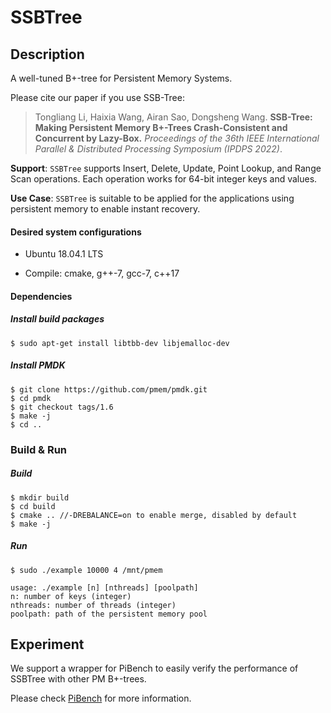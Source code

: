 # SSBTree

## Description

A well-tuned B+-tree for Persistent Memory Systems. 

Please cite our paper if you use SSB-Tree:

> Tongliang Li, Haixia Wang, Airan Sao, Dongsheng Wang. **SSB-Tree: Making Persistent Memory B+-Trees Crash-Consistent and Concurrent by Lazy-Box.**   _Proceedings of the 36th IEEE International Parallel & Distributed Processing Symposium (IPDPS 2022)_.

**Support**: `SSBTree` supports Insert, Delete, Update, Point Lookup, and Range Scan operations. Each operation works for 64-bit integer keys and values.

**Use Case**: `SSBTree` is suitable to be applied for the applications using persistent memory to enable instant recovery.

#### Desired system configurations

- Ubuntu 18.04.1 LTS

- Compile: cmake, g++-7, gcc-7, c++17

#### Dependencies

##### Install build packages

```
$ sudo apt-get install libtbb-dev libjemalloc-dev
```

##### Install PMDK
```
$ git clone https://github.com/pmem/pmdk.git
$ cd pmdk
$ git checkout tags/1.6
$ make -j
$ cd ..
```

### Build & Run

##### Build

```
$ mkdir build
$ cd build
$ cmake .. //-DREBALANCE=on to enable merge, disabled by default
$ make -j
```



##### Run

```
$ sudo ./example 10000 4 /mnt/pmem

usage: ./example [n] [nthreads] [poolpath]
n: number of keys (integer)
nthreads: number of threads (integer)
poolpath: path of the persistent memory pool
````

## Experiment

We support a wrapper for PiBench to easily verify the performance of SSBTree  with other PM B+-trees.

Please check [PiBench](https://github.com/wangtzh/pibench) for more information.
